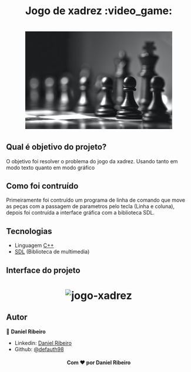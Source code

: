 <h1 align="center">Jogo de xadrez :video_game: </h1>
<h1 align="center">
    <img alt="jogo-xadrez" title="#jogo-xadrez" src=".github/xadrez.jpg" width="400px" />
</h1>

## Qual é objetivo do projeto?

O objetivo foi resolver o problema do jogo da xadrez. Usando tanto em modo texto quanto em modo gráfico

## Como foi contruído

Primeiramente foi contruído um programa de linha de comando que move as peças com a passagem de parametros pelo tecla (Linha e coluna), depois foi contruída a interface gráfica com a biblioteca SDL.

## Tecnologias

- Linguagem [C++](https://www.cplusplus.com/)
- [SDL](https://www.libsdl.org/) (Biblioteca de multimedia)

## Interface do projeto

<h1 align="center">
    <img alt="jogo-xadrez" title="#jogo-xadrez" src=".github/interface.gif" width="500px" />
</h1>

## Autor

👤  **Daniel Ribeiro**

- Linkedin: [Daniel Ribeiro](https://www.linkedin.com/in/daniel-ribeiro-397604164/)
- Github: [@defauth98](https://github.com/defauth98)

<h4 align="center">Com ❤️  por Daniel Ribeiro</h3>
